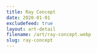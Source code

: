 ```yaml
---
title: Ray Concept
date: 2020-01-01
excludefeed: true
layout: art-detail
filename: /art/ray-concept.webp
slug: ray-concept
---
```

